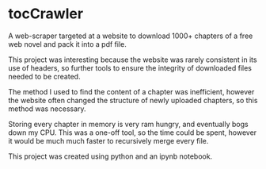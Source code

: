 # tocCrawler

A web-scraper targeted at a website to download 1000+ chapters of a free web novel and pack it into a pdf file.

This project was interesting because the website was rarely consistent in its use of headers, so further tools to ensure the integrity of downloaded files needed to be created.

The method I used to find the content of a chapter was inefficient, however the website often changed the structure of newly uploaded chapters, so this method was necessary.

Storing every chapter in memory is very ram hungry, and eventually bogs down my CPU. This was a one-off tool, so the time could be spent, however it would be much much faster to recursively merge every file.

This project was created using python and an ipynb notebook. 
